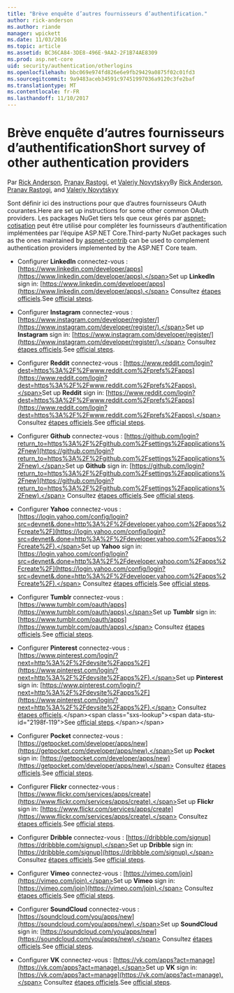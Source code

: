 ```yaml
---
title: "Brève enquête d’autres fournisseurs d’authentification."
author: rick-anderson
ms.author: riande
manager: wpickett
ms.date: 11/03/2016
ms.topic: article
ms.assetid: BC36CA84-3DE8-496E-9AA2-2F1B74AE8309
ms.prod: asp.net-core
uid: security/authentication/otherlogins
ms.openlocfilehash: bbc069e974fd826e6e9fb29429a0875f02c01fd3
ms.sourcegitcommit: 9a9483aceb34591c97451997036a9120c3fe2baf
ms.translationtype: MT
ms.contentlocale: fr-FR
ms.lasthandoff: 11/10/2017
---
```

# <a name="short-survey-of-other-authentication-providers"></a><span data-ttu-id="2198f-102">Brève enquête d’autres fournisseurs d’authentification</span><span class="sxs-lookup"><span data-stu-id="2198f-102">Short survey of other authentication providers</span></span>

<a name="security-authentication-other-logins"></a>

<span data-ttu-id="2198f-103">Par [Rick Anderson](https://twitter.com/RickAndMSFT), [Pranav Rastogi](https://github.com/rustd), et [Valeriy Novytskyy](https://github.com/01binary)</span><span class="sxs-lookup"><span data-stu-id="2198f-103">By [Rick Anderson](https://twitter.com/RickAndMSFT), [Pranav Rastogi](https://github.com/rustd), and [Valeriy Novytskyy](https://github.com/01binary)</span></span>

<span data-ttu-id="2198f-104">Sont définir ici des instructions pour que d’autres fournisseurs OAuth courantes.</span><span class="sxs-lookup"><span data-stu-id="2198f-104">Here are set up instructions for some other common OAuth providers.</span></span> <span data-ttu-id="2198f-105">Les packages NuGet tiers tels que ceux gérés par [aspnet-cotisation](https://www.nuget.org/packages?q=owners%3Aaspnet-contrib+title%3AOAuth) peut être utilisé pour compléter les fournisseurs d’authentification implémentées par l’équipe ASP.NET Core.</span><span class="sxs-lookup"><span data-stu-id="2198f-105">Third-party NuGet packages such as the ones maintained by [aspnet-contrib](https://www.nuget.org/packages?q=owners%3Aaspnet-contrib+title%3AOAuth) can be used to complement authentication providers implemented by the ASP.NET Core team.</span></span>

* <span data-ttu-id="2198f-106">Configurer **LinkedIn** connectez-vous : [https://www.linkedin.com/developer/apps](https://www.linkedin.com/developer/apps).</span><span class="sxs-lookup"><span data-stu-id="2198f-106">Set up **LinkedIn** sign in: [https://www.linkedin.com/developer/apps](https://www.linkedin.com/developer/apps).</span></span> <span data-ttu-id="2198f-107">Consultez [étapes officiels](https://developer.linkedin.com/docs/oauth2).</span><span class="sxs-lookup"><span data-stu-id="2198f-107">See [official steps](https://developer.linkedin.com/docs/oauth2).</span></span>

* <span data-ttu-id="2198f-108">Configurer **Instagram** connectez-vous : [https://www.instagram.com/developer/register/](https://www.instagram.com/developer/register/).</span><span class="sxs-lookup"><span data-stu-id="2198f-108">Set up **Instagram** sign in: [https://www.instagram.com/developer/register/](https://www.instagram.com/developer/register/).</span></span> <span data-ttu-id="2198f-109">Consultez [étapes officiels](https://www.instagram.com/developer/authentication/).</span><span class="sxs-lookup"><span data-stu-id="2198f-109">See [official steps](https://www.instagram.com/developer/authentication/).</span></span>

* <span data-ttu-id="2198f-110">Configurer **Reddit** connectez-vous : [https://www.reddit.com/login?dest=https%3A%2F%2Fwww.reddit.com%2Fprefs%2Fapps](https://www.reddit.com/login?dest=https%3A%2F%2Fwww.reddit.com%2Fprefs%2Fapps).</span><span class="sxs-lookup"><span data-stu-id="2198f-110">Set up **Reddit** sign in: [https://www.reddit.com/login?dest=https%3A%2F%2Fwww.reddit.com%2Fprefs%2Fapps](https://www.reddit.com/login?dest=https%3A%2F%2Fwww.reddit.com%2Fprefs%2Fapps).</span></span> <span data-ttu-id="2198f-111">Consultez [étapes officiels](https://github.com/reddit/reddit/wiki/OAuth2-Quick-Start-Example).</span><span class="sxs-lookup"><span data-stu-id="2198f-111">See [official steps](https://github.com/reddit/reddit/wiki/OAuth2-Quick-Start-Example).</span></span>

* <span data-ttu-id="2198f-112">Configurer **Github** connectez-vous : [https://github.com/login?return_to=https%3A%2F%2Fgithub.com%2Fsettings%2Fapplications%2Fnew](https://github.com/login?return_to=https%3A%2F%2Fgithub.com%2Fsettings%2Fapplications%2Fnew).</span><span class="sxs-lookup"><span data-stu-id="2198f-112">Set up **Github** sign in: [https://github.com/login?return_to=https%3A%2F%2Fgithub.com%2Fsettings%2Fapplications%2Fnew](https://github.com/login?return_to=https%3A%2F%2Fgithub.com%2Fsettings%2Fapplications%2Fnew).</span></span> <span data-ttu-id="2198f-113">Consultez [étapes officiels](https://developer.github.com/v3/oauth/).</span><span class="sxs-lookup"><span data-stu-id="2198f-113">See [official steps](https://developer.github.com/v3/oauth/).</span></span>

* <span data-ttu-id="2198f-114">Configurer **Yahoo** connectez-vous : [https://login.yahoo.com/config/login?src=devnet&.done=http%3A%2F%2Fdeveloper.yahoo.com%2Fapps%2Fcreate%2F](https://login.yahoo.com/config/login?src=devnet&.done=http%3A%2F%2Fdeveloper.yahoo.com%2Fapps%2Fcreate%2F).</span><span class="sxs-lookup"><span data-stu-id="2198f-114">Set up **Yahoo** sign in: [https://login.yahoo.com/config/login?src=devnet&.done=http%3A%2F%2Fdeveloper.yahoo.com%2Fapps%2Fcreate%2F](https://login.yahoo.com/config/login?src=devnet&.done=http%3A%2F%2Fdeveloper.yahoo.com%2Fapps%2Fcreate%2F).</span></span> <span data-ttu-id="2198f-115">Consultez [étapes officiels](https://developer.yahoo.com/bbauth/user.html).</span><span class="sxs-lookup"><span data-stu-id="2198f-115">See [official steps](https://developer.yahoo.com/bbauth/user.html).</span></span>

* <span data-ttu-id="2198f-116">Configurer **Tumblr** connectez-vous : [https://www.tumblr.com/oauth/apps](https://www.tumblr.com/oauth/apps).</span><span class="sxs-lookup"><span data-stu-id="2198f-116">Set up **Tumblr** sign in: [https://www.tumblr.com/oauth/apps](https://www.tumblr.com/oauth/apps).</span></span> <span data-ttu-id="2198f-117">Consultez [étapes officiels](https://www.tumblr.com/docs/api/v2#auth).</span><span class="sxs-lookup"><span data-stu-id="2198f-117">See [official steps](https://www.tumblr.com/docs/api/v2#auth).</span></span>

* <span data-ttu-id="2198f-118">Configurer **Pinterest** connectez-vous : [https://www.pinterest.com/login/?next=http%3A%2F%2Fdevsite%2Fapps%2F](https://www.pinterest.com/login/?next=http%3A%2F%2Fdevsite%2Fapps%2F).</span><span class="sxs-lookup"><span data-stu-id="2198f-118">Set up **Pinterest** sign in: [https://www.pinterest.com/login/?next=http%3A%2F%2Fdevsite%2Fapps%2F](https://www.pinterest.com/login/?next=http%3A%2F%2Fdevsite%2Fapps%2F).</span></span> <span data-ttu-id="2198f-119">Consultez [étapes officiels](https://developers.pinterest.com/docs/api/overview/?).</span><span class="sxs-lookup"><span data-stu-id="2198f-119">See [official steps](https://developers.pinterest.com/docs/api/overview/?).</span></span>

* <span data-ttu-id="2198f-120">Configurer **Pocket** connectez-vous : [https://getpocket.com/developer/apps/new](https://getpocket.com/developer/apps/new).</span><span class="sxs-lookup"><span data-stu-id="2198f-120">Set up **Pocket** sign in: [https://getpocket.com/developer/apps/new](https://getpocket.com/developer/apps/new).</span></span> <span data-ttu-id="2198f-121">Consultez [étapes officiels](https://getpocket.com/developer/docs/authentication).</span><span class="sxs-lookup"><span data-stu-id="2198f-121">See [official steps](https://getpocket.com/developer/docs/authentication).</span></span>

* <span data-ttu-id="2198f-122">Configurer **Flickr** connectez-vous : [https://www.flickr.com/services/apps/create](https://www.flickr.com/services/apps/create).</span><span class="sxs-lookup"><span data-stu-id="2198f-122">Set up **Flickr** sign in: [https://www.flickr.com/services/apps/create](https://www.flickr.com/services/apps/create).</span></span> <span data-ttu-id="2198f-123">Consultez [étapes officiels](https://www.flickr.com/services/api/auth.oauth.html).</span><span class="sxs-lookup"><span data-stu-id="2198f-123">See [official steps](https://www.flickr.com/services/api/auth.oauth.html).</span></span>

* <span data-ttu-id="2198f-124">Configurer **Dribble** connectez-vous : [https://dribbble.com/signup](https://dribbble.com/signup).</span><span class="sxs-lookup"><span data-stu-id="2198f-124">Set up **Dribble** sign in: [https://dribbble.com/signup](https://dribbble.com/signup).</span></span> <span data-ttu-id="2198f-125">Consultez [étapes officiels](http://developer.dribbble.com/v1/oauth/).</span><span class="sxs-lookup"><span data-stu-id="2198f-125">See [official steps](http://developer.dribbble.com/v1/oauth/).</span></span>

* <span data-ttu-id="2198f-126">Configurer **Vimeo** connectez-vous : [https://vimeo.com/join](https://vimeo.com/join).</span><span class="sxs-lookup"><span data-stu-id="2198f-126">Set up **Vimeo** sign in: [https://vimeo.com/join](https://vimeo.com/join).</span></span> <span data-ttu-id="2198f-127">Consultez [étapes officiels](https://developer.vimeo.com/api/authentication).</span><span class="sxs-lookup"><span data-stu-id="2198f-127">See [official steps](https://developer.vimeo.com/api/authentication).</span></span>

* <span data-ttu-id="2198f-128">Configurer **SoundCloud** connectez-vous : [https://soundcloud.com/you/apps/new](https://soundcloud.com/you/apps/new).</span><span class="sxs-lookup"><span data-stu-id="2198f-128">Set up **SoundCloud** sign in: [https://soundcloud.com/you/apps/new](https://soundcloud.com/you/apps/new).</span></span> <span data-ttu-id="2198f-129">Consultez [étapes officiels](https://developers.soundcloud.com/blog/we-love-oauth-2).</span><span class="sxs-lookup"><span data-stu-id="2198f-129">See [official steps](https://developers.soundcloud.com/blog/we-love-oauth-2).</span></span>

* <span data-ttu-id="2198f-130">Configurer **VK** connectez-vous : [https://vk.com/apps?act=manage](https://vk.com/apps?act=manage).</span><span class="sxs-lookup"><span data-stu-id="2198f-130">Set up **VK** sign in: [https://vk.com/apps?act=manage](https://vk.com/apps?act=manage).</span></span> <span data-ttu-id="2198f-131">Consultez [étapes officiels](https://vk.com/pages?oid=-17680044&p=Authorizing_Sites).</span><span class="sxs-lookup"><span data-stu-id="2198f-131">See [official steps](https://vk.com/pages?oid=-17680044&p=Authorizing_Sites).</span></span>
